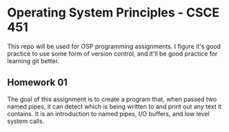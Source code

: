 Operating System Principles - CSCE 451
======================================

This repo will be used for OSP programming assignments. I figure it's good practice to use some form of version control, and it'll be good practice for learning git better.

Homework 01
-----------

The goal of this assignment is to create a program that, when passed two named pipes, it can detect which is being written to and print out any text it contains. It is an introduction to named pipes, I/O buffers, and low level system calls.
